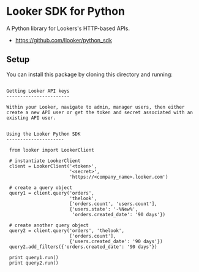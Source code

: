 Looker SDK for Python
===========================

A Python library for Lookers's HTTP-based APIs.

- https://github.com/llooker/python_sdk

Setup
-----

You can install this package by cloning this directory and running:

   ```$ python setup.py install'''

Getting Looker API keys
-----------------------

Within your Looker, navigate to admin, manager users, then either create a new API user or get the token and secret associated with an existing API user.


Using the Looker Python SDK
---------------------

    from looker import LookerClient

    # instantiate LookerClient
    client = LookerClient('<token>',
                          '<secret>',
                          'https://<company_name>.looker.com')

    # create a query object
    query1 = client.query('orders',
                          'thelook',
                          ['orders.count', 'users.count'],
                          {'users.state': '-%New%',
                           'orders.created_date': '90 days'})

    # create another query object
    query2 = client.query('orders', 'thelook', 
                          ['orders.count'],
                          {'users.created_date': '90 days'})
    query2.add_filters({'orders.created_date': '90 days'})

    print query1.run()
    print query2.run()
